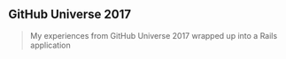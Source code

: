## GitHub Universe 2017
> My experiences from GitHub Universe 2017 wrapped up into a Rails application
